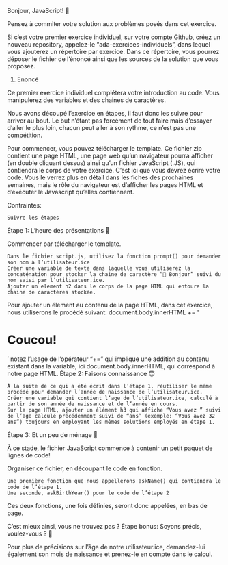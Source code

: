 Bonjour, JavaScript! 👋

Pensez à commiter votre solution aux problèmes posés dans cet exercice.

Si c’est votre premier exercice individuel, sur votre compte Github, créez un nouveau repository, appelez-le “ada-exercices-individuels”, dans lequel vous ajouterez un répertoire par exercice. Dans ce répertoire, vous pourrez déposer le fichier de l’énoncé ainsi que les sources de la solution que vous proposez.

1. Enoncé

Ce premier exercice individuel complétera votre introduction au code. Vous manipulerez des variables et des chaines de caractères.

Nous avons découpé l’exercice en étapes, il faut donc les suivre pour arriver au bout. Le but n’étant pas forcément de tout faire mais d’essayer d’aller le plus loin, chacun peut aller à son rythme, ce n’est pas une compétition.

Pour commencer, vous pouvez télécharger le template. Ce fichier zip contient une page HTML, une page web qu’un navigateur pourra afficher (en double cliquant dessus) ainsi qu’un fichier JavaScript (.JS), qui contiendra le corps de votre exercice. C’est ici que vous devrez écrire votre code. Vous le verrez plus en détail dans les fiches des prochaines semaines, mais le rôle du navigateur est d’afficher les pages HTML et d’exécuter le Javascript qu’elles contiennent.

Contraintes:

    Suivre les étapes

Étape 1: L’heure des présentations 🤝

Commencer par télécharger le template.

    Dans le fichier script.js, utilisez la fonction prompt() pour demander son nom à l’utilisateur.ice
    Créer une variable de texte dans laquelle vous utiliserez la concaténation pour stocker la chaine de caractère “👋 Bonjour” suivi du nom saisi par l’utilisateur.ice.
    Ajouter un element h2 dans le corps de la page HTML qui entoure la chaine de caractères stockée.

Pour ajouter un élément au contenu de la page HTML, dans cet exercice, nous utiliserons le procédé suivant: document.body.innerHTML += '<h1> Coucou! </h1>’ notez l’usage de l’opérateur “+=” qui implique une addition au contenu existant dans la variable, ici document.body.innerHTML, qui correspond à notre page HTML.
Étape 2: Faisons connaissance 😇

    À la suite de ce qui a été écrit dans l’étape 1, réutiliser le même procédé pour demander l’année de naissance de l’utilisateur.ice.
    Créer une variable qui contient l’age de l’utilisateur.ice, calculé à partir de son année de naissance et de l’année en cours.
    Sur la page HTML, ajouter un élément h3 qui affiche “Vous avez ” suivi de l’age calculé précédemment suivi de “ans” (exemple: “Vous avez 32 ans”) toujours en employant les mêmes solutions employés en étape 1.

Étape 3: Et un peu de ménage 🧹

À ce stade, le fichier JavaScript commence à contenir un petit paquet de lignes de code!

Organiser ce fichier, en découpant le code en fonction.

    Une première fonction que nous appellerons askName() qui contiendra le code de l’étape 1.
    Une seconde, askBirthYear() pour le code de l’étape 2

Ces deux fonctions, une fois définies, seront donc appelées, en bas de page.

C’est mieux ainsi, vous ne trouvez pas ?
Étape bonus: Soyons précis, voulez-vous ? 🧐

Pour plus de précisions sur l’âge de notre utilisateur.ice, demandez-lui également son mois de naissance et prenez-le en compte dans le calcul.

